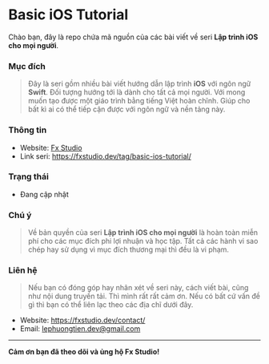 # Basic iOS Tutorial
Chào bạn, đây là repo chứa mã nguồn của các bài viết về seri **Lập trình iOS cho mọi người**.

### Mục đích

> Đây là seri gồm nhiều bài viết hướng dẫn lập trình **iOS** với ngôn ngữ **Swift**. Đối tượng hướng tới là dành cho tất cả mọi người. Với mong muốn tạo được một giáo trình bằng tiếng Việt hoàn chĩnh. Giúp cho bất kì ai có thể tiếp cận được với ngôn ngữ và nền tảng này.

### Thông tin

- Website: [Fx Studio](https://fxstudio.dev/)
- Link seri: https://fxstudio.dev/tag/basic-ios-tutorial/

### Trạng thái

* Đang cập nhật

### Chú ý

> Về bản quyền của seri **Lập trình iOS cho mọi người** là hoàn toàn miễn phí cho các mục đích phi lợi nhuận và học tập. Tất cả các hành vi sao chép hay sử dụng vì mục đích thương mại thì đều là vi phạm.

### Liên hệ

> Nếu bạn có đóng góp hay nhân xét về seri này, cách viết bài, cũng như nội dung truyền tải. Thì mình rất rất cảm ơn. Nếu có bất cứ vấn đề gì thì bạn có thể liên lạc theo các địa chĩ dưới đây.

* Website: https://fxstudio.dev/contact/
* Email: lephuongtien.dev@gmail.com

---

**Cảm ơn bạn đã theo dõi và ủng hộ Fx Studio!**